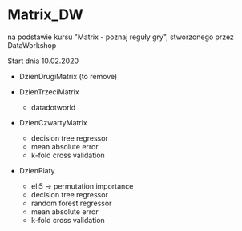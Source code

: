 # Matrix_DW
na podstawie kursu "Matrix - poznaj reguły gry", stworzonego przez DataWorkshop

Start dnia 10.02.2020

- DzienDrugiMatrix (to remove)

- DzienTrzeciMatrix
  - datadotworld
  
- DzienCzwartyMatrix
  - decision tree regressor
  - mean absolute error
  - k-fold cross validation
  
- DzienPiaty
  - eli5 -> permutation importance
  - decision tree regressor
  - random forest regressor
  - mean absolute error
  - k-fold cross validation
  
